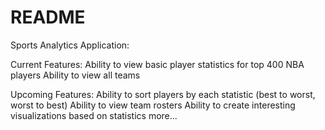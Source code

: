 # README

Sports Analytics Application:

Current Features:
Ability to view basic player statistics for top 400 NBA players
Ability to view all teams

Upcoming Features:
Ability to sort players by each statistic (best to worst, worst to best)
Ability to view team rosters
Ability to create interesting visualizations based on statistics
more...

